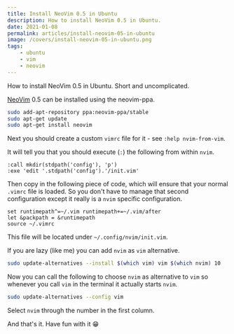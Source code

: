 ```yaml
---
title: Install NeoVim 0.5 in Ubuntu
description: How to install NeoVim 0.5 in Ubuntu.
date: 2021-01-08
permalink: articles/install-neovim-05-in-ubuntu
image: /covers/install-neovim-05-in-ubuntu.png
tags: 
    - ubuntu
    - vim
    - neovim
---
```


How to install NeoVim 0.5 in Ubuntu. Short and uncomplicated.

<!-- more -->

[NeoVim](https://neovim.io) 0.5 can be installed using the neovim-ppa.

```bash
sudo add-apt-repository ppa:neovim-ppa/stable
sudo apt-get update
sudo apt-get install neovim
```

Next you should create a custom `vimrc` file for it - see `:help nvim-from-vim`.

It will tell you that you should execute (`:`) the following from within `nvim`.

```
:call mkdir(stdpath('config'), 'p')
:exe 'edit '.stdpath('config').'/init.vim'
```

Then copy in the following piece of code, which will ensure that your normal `.vimrc` file is loaded. So you don't have to manage that second configuration except it really is a `nvim` specific configuration.

```
set runtimepath^=~/.vim runtimepath+=~/.vim/after
let &packpath = &runtimepath
source ~/.vimrc
```

This file will be located under `~/.config/nvim/init.vim`.

If you are lazy (like me) you can add `nvim` as `vim` alternative.

```bash
sudo update-alternatives --install $(which vim) vim $(which nvim) 10
```

Now you can call the following to choose `nvim` as alternative to `vim` so whenever you call `vim` in the terminal it actually starts `nvim`.

```bash
sudo update-alternatives --config vim
```

Select `nvim` through the number in the first column.

And that's it. Have fun with it 😁
